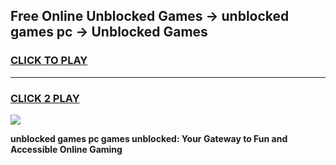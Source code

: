
## Free Online Unblocked Games → unblocked games pc → Unblocked Games
<h3>
<a href="https://premium.freeplayer.one?title=unblocked_games_pc&ref=21F">CLICK TO PLAY</a></h3>
<hr>

<h3>
<a href="https://premium.freeplayer.one?title=unblocked_games_pc&ref=21F">CLICK 2 PLAY</a>
  
</h3>

<a href="https://premium.freeplayer.one?title=unblocked_games_pc&ref=21F/"><img src="https://clearcache.store/games.png"></a>


**unblocked games pc games unblocked: Your Gateway to Fun and Accessible Online Gaming**
